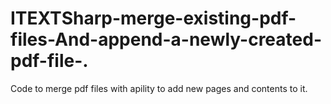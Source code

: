 # ITEXTSharp-merge-existing-pdf-files-And-append-a-newly-created-pdf-file-.
Code to merge pdf files with apility to add new pages and contents to it.
